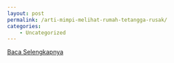 ```yaml
---
layout: post
permalink: /arti-mimpi-melihat-rumah-tetangga-rusak/
categories:
    - Uncategorized
---
```


[Baca Selengkapnya](/08)